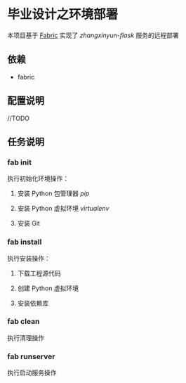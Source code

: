 # 毕业设计之环境部署

本项目基于 [Fabric](http://www.fabfile.org/) 实现了 *zhangxinyun-flask* 服务的远程部署

## 依赖

* fabric

## 配置说明

//TODO

## 任务说明

### fab init

执行初始化环境操作：

1. 安装 Python 包管理器 *pip*

2. 安装 Python 虚拟环境 *virtualenv*

3. 安装 Git

### fab install

执行安装操作：

1. 下载工程源代码

2. 创建 Python 虚拟环境

3. 安装依赖库

### fab clean

执行清理操作

### fab runserver

执行启动服务操作
